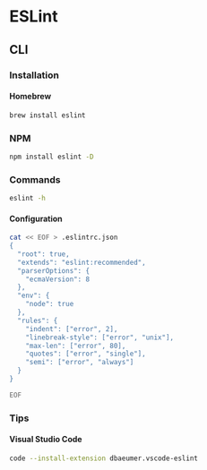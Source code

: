# ESLint

## CLI

### Installation

#### Homebrew

```sh
brew install eslint
```

### NPM

```sh
npm install eslint -D
```

### Commands

```sh
eslint -h
```

#### Configuration

```sh
cat << EOF > .eslintrc.json
{
  "root": true,
  "extends": "eslint:recommended",
  "parserOptions": {
    "ecmaVersion": 8
  },
  "env": {
    "node": true
  },
  "rules": {
    "indent": ["error", 2],
    "linebreak-style": ["error", "unix"],
    "max-len": ["error", 80],
    "quotes": ["error", "single"],
    "semi": ["error", "always"]
  }
}

EOF
```

### Tips

#### Visual Studio Code

```sh
code --install-extension dbaeumer.vscode-eslint
```
